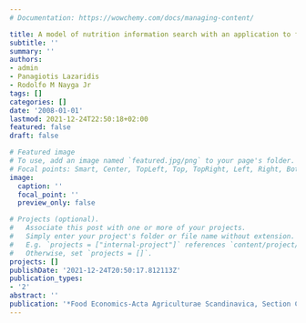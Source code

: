 ```yaml
---
# Documentation: https://wowchemy.com/docs/managing-content/

title: A model of nutrition information search with an application to food labels
subtitle: ''
summary: ''
authors:
- admin
- Panagiotis Lazaridis
- Rodolfo M Nayga Jr
tags: []
categories: []
date: '2008-01-01'
lastmod: 2021-12-24T22:50:18+02:00
featured: false
draft: false

# Featured image
# To use, add an image named `featured.jpg/png` to your page's folder.
# Focal points: Smart, Center, TopLeft, Top, TopRight, Left, Right, BottomLeft, Bottom, BottomRight.
image:
  caption: ''
  focal_point: ''
  preview_only: false

# Projects (optional).
#   Associate this post with one or more of your projects.
#   Simply enter your project's folder or file name without extension.
#   E.g. `projects = ["internal-project"]` references `content/project/deep-learning/index.md`.
#   Otherwise, set `projects = []`.
projects: []
publishDate: '2021-12-24T20:50:17.812113Z'
publication_types:
- '2'
abstract: ''
publication: '*Food Economics-Acta Agriculturae Scandinavica, Section C*'
---
```

